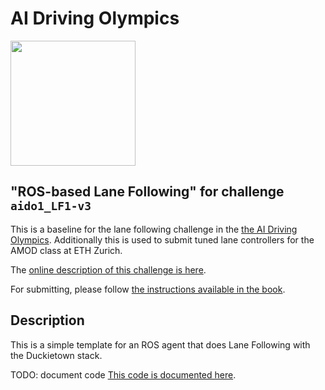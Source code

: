 <!-- do not modify - autogenerated -->

# AI Driving Olympics

<a href="http://aido.duckietown.org"><img width="200" src="https://www.duckietown.org/wp-content/uploads/2018/07/AIDO-768x512.png"/></a>


## "ROS-based Lane Following" for challenge `aido1_LF1-v3`

This is a baseline for the lane following challenge in the [the AI Driving Olympics](http://aido.duckietown.org/). Additionally this is used to submit tuned lane controllers for the AMOD class at ETH Zurich. 

The [online description of this challenge is here][online].

For submitting, please follow [the instructions available in the book][book].

[book]: http://docs.duckietown.org/DT18/AIDO/out/

[online]: https://challenges.duckietown.org/v3/humans/challenges/aido1_LF1-v3

## Description

This is a simple template for an ROS agent that does Lane Following with the Duckietown stack.

TODO: document code
[This code is documented here](https://docs.duckietown.org/DT18/AIDO/out/ros_baseline.html).

